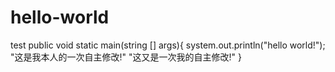 # hello-world
test
public void static main(string [] args){
 system.out.println("hello world!");\
 "这是我本人的一次自主修改!"
 "这又是一次我的自主修改!"
}
